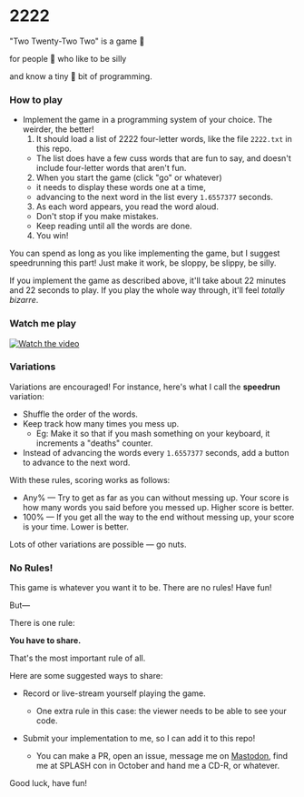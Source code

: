 # 2222

"Two Twenty-Two Two" is a game 🎲

for people 🫣 who like to be silly

and know a tiny 🤏 bit of programming.

### How to play

* Implement the game in a programming system of your choice. The weirder, the better!
  1. It should load a list of 2222 four-letter words, like the file `2222.txt` in this repo.
    * The list does have a few cuss words that are fun to say, and doesn't include four-letter words that aren't fun.
  2. When you start the game (click "go" or whatever)
    * it needs to display these words one at a time,
    * advancing to the next word in the list every `1.6557377` seconds.
  3. As each word appears, you read the word aloud.
    * Don't stop if you make mistakes.
    * Keep reading until all the words are done.
  4. You win!

You can spend as long as you like implementing the game, but I suggest speedrunning this part! Just make it work, be sloppy, be slippy, be silly.

If you implement the game as described above, it'll take about 22 minutes and 22 seconds to play. If you play the whole way through, it'll feel _totally bizarre_.

### Watch me play

[![Watch the video](https://img.youtube.com/vi/ZstE5y6nKSU/sddefault.jpg)](https://www.youtube.com/ZstE5y6nKSU)

### Variations

Variations are encouraged! For instance, here's what I call the **speedrun** variation:

* Shuffle the order of the words.
* Keep track how many times you mess up.
  * Eg: Make it so that if you mash something on your keyboard, it increments a "deaths" counter.
* Instead of advancing the words every `1.6557377` seconds, add a button to advance to the next word.

With these rules, scoring works as follows:

* Any% — Try to get as far as you can without messing up. Your score is how many words you said before you messed up. Higher score is better.
* 100% — If you get all the way to the end without messing up, your score is your time. Lower is better.

Lots of other variations are possible — go nuts.

### No Rules!

This game is whatever you want it to be. There are no rules! Have fun!

But—

There is one rule:

**You have to share.**

That's the most important rule of all.

Here are some suggested ways to share:

* Record or live-stream yourself playing the game.
  * One extra rule in this case: the viewer needs to be able to see your code.

* Submit your implementation to me, so I can add it to this repo!
  * You can make a PR, open an issue, message me on [Mastodon](https://mastodon.social/@spiralganglion), find me at SPLASH con in October and hand me a CD-R, or whatever.

Good luck, have fun!
